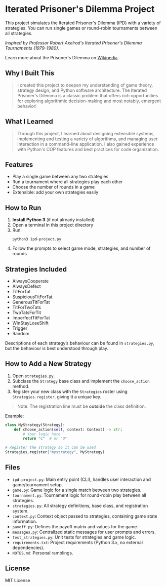 # Iterated Prisoner's Dilemma Project

This project simulates the Iterated Prisoner's Dilemma (IPD) with a variety of strategies. You can run single games or round-robin tournaments between all strategies.

*Inspired by Professor Robert Axelrod's Iterated Prisoner's Dilemma Tournaments (1979–1980).*

Learn more about the Prisoner's Dilemma on [Wikipedia](https://en.wikipedia.org/wiki/Prisoner%27s_dilemma).

## Why I Built This
> I created this project to deepen my understanding of game theory, strategy design, and Python software architecture. The Iterated Prisoner's Dilemma is a classic problem that offers rich opportunities for exploring algorithmic decision-making and most notably, emergent behavior!

## What I Learned
> Through this project, I learned about designing extensible systems, implementing and testing a variety of algorithms, and managing user interaction in a command-line application. I also gained experience with Python's OOP features and best practices for code organization.

## Features
- Play a single game between any two strategies
- Run a tournament where all strategies play each other
- Choose the number of rounds in a game
- Extensible: add your own strategies easily

## How to Run
1. **Install Python 3** (if not already installed)
2. Open a terminal in this project directory
3. Run:
   ```
   python3 ipd-project.py
   ```
4. Follow the prompts to select game mode, strategies, and number of rounds

## Strategies Included
- AlwaysCooperate
- AlwaysDefect
- TitForTat
- SuspiciousTitForTat
- GenerousTitForTat
- TitForTwoTats
- TwoTatsForTit
- ImperfectTitForTat
- WinStayLoseShift
- Trigger
- Random

Descriptions of each strategy’s behaviour can be found in `strategies.py`, but the behaviour is best understood through play.

## How to Add a New Strategy
1. Open `strategies.py`.
2. Subclass the `Strategy` base class and implement the `choose_action` method.
3. Register your new class with the `Strategies` roster using `Strategies.register`, giving it a unique key.
> Note: The registration line must be **outside** the class definition.

Example:
```python
class MyStrategy(Strategy):
    def choose_action(self, context: Context) -> str:
        # Your logic here
        return "C"  # or "D"

# Register the strategy so it can be used
Strategies.register("mystrategy", MyStrategy)
```

## Files
- `ipd-project.py`: Main entry point (CLI), handles user interaction and game/tournament setup.
- `game.py`: Game logic for a single match between two strategies.
- `tournament.py`: Tournament logic for round-robin play between all strategies.
- `strategies.py`: All strategy definitions, base class, and registration system.
- `context.py`: Context object passed to strategies, containing game state information.
- `payoff.py`: Defines the payoff matrix and values for the game.
- `messages.py`: Centralized static messages for user prompts and errors.
- `test_strategies.py`: Unit tests for strategies and game logic.
- `requirements.txt`: Project requirements (Python 3.x, no external dependencies).
- `NOTES.md`: Personal ramblings.

## License
MIT License